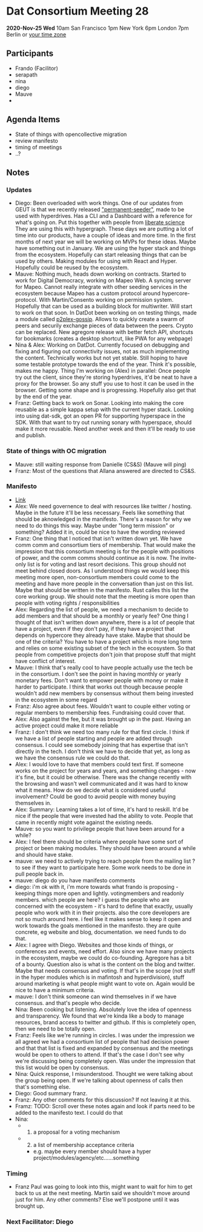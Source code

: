 # Dat Consortium Meeting 28


**2020-Nov-25 Wed**
10am San Francisco
1pm New York
6pm London
7pm Berlin
or [your time zone](https://www.timeanddate.com/worldclock/fixedtime.html?msg=Dat&iso=20201125T10&p1=224&ah=1)

## Participants
- Frando (Facilitor)
- serapath
- nina
- diego
- Mauve
-

## Agenda Items

- State of things with opencollective migration
- review manifesto
- timing of meetings
- ..?

## Notes

### Updates

- Diego: Been overloaded with work things. One of our updates from GEUT is that we recently released ["permanent-seeder"](https://github.com/geut/permanent-seeder/), made to be used with hyperdrives. Has a CLI and a Dashboard with a reference for what's going on. Put this together with people from [liberate science](https://www.libscie.org/) They are using this with hypergraph. These days we are putting a lot of time into our products, have a couple of ideas and more time. In the first months of next year we will be working on MVPs for these ideas. Maybe have something out in January. We are using the hyper stack and things from the ecosystem. Hopefully can start releasing things that can be used by others. Making modules for using with React and Hyper. Hopefully could be reused by the ecosystem.
- Mauve: Nothing much, heads down working on contracts. Started to work for Digital Democracy, working on Mapeo Web. A syncing server for Mapeo. Cannot really integrate with other seeding services in the ecosystem because Mapeo has a custom protocol around hypercore-protocol. With Martin/Consento working on permission system. Hopefully that can be used as a building block for multiwriter. Will start to work on that soon. In DatDot been working on on testing things, made a module called  [p2plex-gossip](https://github.com/RangerMauve/p2plex-gossip). Allows to quickly create a swarm of peers and securily exchange pieces of data between the peers. Crypto can be replaced. New agregore release with better fetch API, shortcuts for bookmarks (creates a desktop shortcut, like PWA for any webpage)
- Nina & Alex: Working on DatDot. Currently focused on debugging and fixing and figuring out connectivity issues, not as much implementing the content. Technically works but not yet stable. Still hoping to have some testable prototype towards the end of the year. Think it's possible, makes me happy. Thing I'm working on (Alex) in parallel: Once people try out the client, since they're storing hyperdrives, it'd be neat to have a proxy for the browser. So any stuff you use to host it can be used in the browser. Getting some shape and is progressing. Hopefully also get that by the end of the year.
- Franz: Getting back to work on Sonar. Looking into making the core reusable as a simple kappa setup with the current hyper stack. Looking into using dat-sdk, got an open PR for supporting hyperspace in the SDK. With that want to try out running sonary with hyperspace, should make it more reusable. Need another week and then it'll be ready to use and publish.

### State of things with OC migration

- Mauve: still waiting response from Danielle (CS&S) (Mauve will ping)
- Franz: Most of the questions that Allana answered are directed to CS&S.

### Manifesto

- [Link](https://hackmd.io/N2dFrSfxQbSP1nD94WC6RA)
- Alex: We need governence to deal with resources like twitter / hosting. Maybe in the future it'll be less necessary. Feels like something that should be aknowledged in the manifesto. There's a reason for why we need to do things this way. Maybe under "long term mission" or something? Added it in, could be nice to have the wording reviewed
- Franz: One thing that I noticed that isn't written down yet. We have comm comm and consortium tiers of membership. That would make the impression that this consortium meeting is for the people with positions of power, and the comm comms should continue as it is now. The invite-only list is for voting and last resort decisions. This group should not meet behind closed doors. As I understood things we would keep this meeting more open, non-consortium members could come to the meeting and have more people in the conversation than just on this list. Maybe that should be written in the manifesto. Rust calles this list the core working group. We should note that the meeting is more open than people with voting rights / responsibilities
- Alex: Regarding the list of people, we need a mechanism to decide to add members and that should be a monthly or yearly fee? One thing I thought of that isn't written down anywhere, there is a lot of people that have a project, even if they don't pay, if they have a project that depends on hypercore they already have stake. Maybe that should be one of the criteria? You have to have a project which is more long term and relies on some existing subset of the tech in the ecosystem. So that people from competitive projects don't join that propose stuff that might have conflict of interest.
- Mauve: I think that's really cool to have people actually use the tech be in the consortium. I don't see the point in having monthly or yearly monetary fees. Don't want to empower people with money or make it harder to participate. I think that works out though because people wouldn't add new members by consensus without them being invested in the ecosystem in some regard
- Franz: Also agree about fees. Wouldn't want to couple either voting or regular members to membership fees. Fundraising could cover that.
- Alex: Also against the fee, but it was brought up in the past. Having an active project could make it more reliable
- Franz: I don't think we need too many rule for that first circle. I think if we have a list of people starting and people are added through consensus. I could see somebody joining that has expertise that isn't directly in the tech. I don't think we have to decide that yet, as long as we have the consensus rule we could do that.
- Alex: I would love to have that members could text first. If someone works on the project for years and years, and something changes - now it's fine, but it could be otherwise. There was the change recently with the browsing and wasn't well communicated and it was hard to know what it means. How do we decide what is considered useful involvement? Could be good to avoid people with money buying themselves in.
- Alex: Summary: Learning takes a lot of time, it's hard to reskill. It'd be nice if the people that were invested had the ability to vote. People that came in recently might vote against the existing needs.
- Mauve: so you want to privilege people that have been around for a while?
- Alex: I feel there should be criteria where people have some sort of project or been making modules. They should have been around a while and should have stake.
- mauve: we need to actively trying to reach people from the mailing list ? to see if they want to participate here. Some work needs to be done in pull people back in.
- mauve: diego do you have manifesto comments
- diego: i'm ok with it, i'm more towards what frando is proposing - keeping things more open and lightly. votingmembers and readonly members. which people are here? i guess the people who are concerned with the ecosystem - it's hard to define that exactly, usually people who work with it in their projects. also the core developers are not so much around here. i feel like it makes sense to keep it open and work towards the goals mentioned in the manifesto. they are quite concrete, eg website and blog, documentation. we need funds to do that.
- Alex: I agree with Diego. Websites and those kinds of things, or conferences and events, need effort. Also since we have many projects in the ecosystem, maybe we could do co-founding. Agregore has a bit of a bounty. Question also is what is the content on the blog and twitter. Maybe that needs consensus and voting. If that's in the scope (not stuff in the hyper modules which is in mafintosh and hyperdivision), stuff around marketing is what people might want to vote on. Again would be nice to have a minimum criteria.
- mauve: I don't think someone can wind themselves in if we have consensus. and that's people who decide.
- Nina: Been cooking but listening. Absolutely love the idea of openness and transparency. We found that we're kinda like a body to manage resources, brand access to twitter and github. If this is completely open, then we need to be totally open.
- Franz: Feels like we're running in circles. I was under the impression we all agreed we had a consortium list of people that had decision power and that that list is fixed and expanded by consensus and the meetings would be open to others to attend. If that's the case I don't see why we're discussing being completely open. Was under the impression that this list would be open by consensus.
- Nina: Quick response, I misunderstood. Thought we were talking about the group being open. If we're talking about openness of calls then that's something else.
- Diego: Good summary franz.
- Franz: Any other comments for this discussion? If not leaving it at this.
- Framz: TODO: Scroll over these notes again and look if parts need to be added to the manifesto text. I could do that
- Nina:
    - 1. a proposal for a voting mechanism
    - 2. a list of membership acceptance criteria
        - e.g. maybe every member should have a hyper project/modules/agency/etc......something

### Timing

- Franz Paul was going to look into this, might want to wait for him to get back to us at the next meeting. Martin said we shouldn't move around just for him. Any other comments? Else we'll postpone until it was brought up.

### Next Facilitator: Diego



